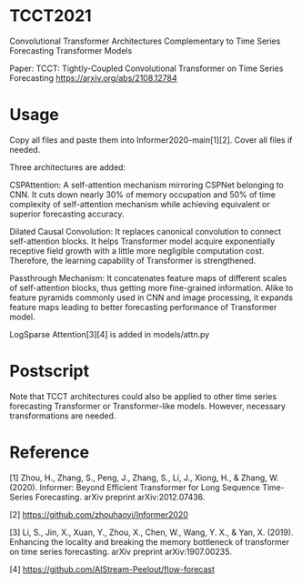 # TCCT2021
Convolutional Transformer Architectures Complementary to Time Series Forecasting Transformer Models

Paper: TCCT: Tightly-Coupled Convolutional Transformer on Time Series Forecasting
https://arxiv.org/abs/2108.12784

# Usage
Copy all files and paste them into Informer2020-main[1][2]. Cover all files if needed.

Three architectures are added:

  CSPAttention: A self-attention mechanism mirroring CSPNet belonging to CNN. It cuts down nearly 30% of memory occupation and 50% of time complexity of self-attention mechanism while achieving equivalent or superior forecasting accuracy. 
  
  Dilated Causal Convolution: It replaces canonical convolution to connect self-attention blocks. It helps Transformer model acquire exponentially receptive field growth with a little more negligible computation cost. Therefore, the learning capability of Transformer is strengthened.
  
  Passthrough Mechanism: It concatenates feature maps of different scales of self-attention blocks, thus getting more fine-grained information. Alike to feature pyramids commonly used in CNN and image processing, it expands feature maps leading to better forecasting performance of Transformer model.
  
LogSparse Attention[3][4] is added in models/attn.py

# Postscript
Note that TCCT architectures could also be applied to other time series forecasting Transformer or Transformer-like models. However, necessary transformations are needed.
# Reference
[1] Zhou, H., Zhang, S., Peng, J., Zhang, S., Li, J., Xiong, H., & Zhang, W. (2020). Informer: Beyond Efficient Transformer for Long Sequence Time-Series Forecasting. arXiv preprint arXiv:2012.07436.

[2] https://github.com/zhouhaoyi/Informer2020

[3] Li, S., Jin, X., Xuan, Y., Zhou, X., Chen, W., Wang, Y. X., & Yan, X. (2019). Enhancing the locality and breaking the memory bottleneck of transformer on time series forecasting. arXiv preprint arXiv:1907.00235.

[4] https://github.com/AIStream-Peelout/flow-forecast
